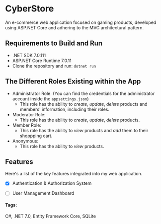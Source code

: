 
# CyberStore
An e-commerce web application focused on gaming products, developed using ASP.NET Core and adhering to the MVC architectural pattern.

## Requirements to Build and Run
- .NET SDK 7.0.111
- ASP.NET Core Runtime 7.0.11
- Clone the repository and run: `dotnet run`

## The Different Roles Existing within the App
- Administrator Role:
	(You can find the credentials for the administrator account inside the `appsettings.json`)
	- This role has the ability to *create*, *update*, *delete* products and members' information, including their roles.
- Moderator Role:
	- This role has the ability to *create*, *update*, *delete* products.
- Member Role:
	- This role has the ability to *view* products and *add* them to their shoppping cart.
- Anonymous:
	- This role has the ability to *view* products.

## Features
Here's a  list of the key features integrated into my web application.

- [x] Authentication & Authorization System
- [ ] User Management Dashboard



#### Tags:
C#, .NET 7.0, Entity Framework Core, SQLite